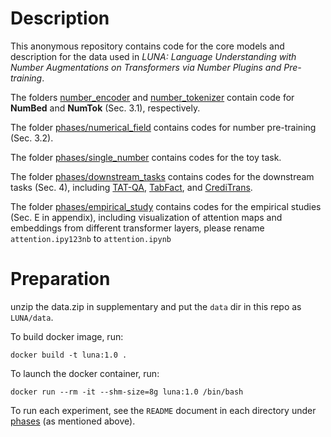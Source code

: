 # Description

This anonymous repository contains code for the core models and description for the data used in *LUNA: Language Understanding with Number Augmentations on Transformers via Number Plugins and Pre-training*. 

The folders [number_encoder](number_encoder)  and [number_tokenizer](number_encoder) contain code for **NumBed** and **NumTok** (Sec. 3.1), respectively.

The folder [phases/numerical_field](phases/numerical_field) contains codes for number pre-training (Sec. 3.2).

The folder [phases/single_number](phases/single_number) contains codes for the toy task.

The folder [phases/downstream_tasks](phases/downstream_tasks) contains codes for the downstream tasks (Sec. 4), including [TAT-QA](phases/downstream_tasks/TAT), [TabFact](phases/downstream_tasks/TabFact), and [CrediTrans](phases/downstream_tasks/TabFormer). 

The folder [phases/empirical_study](phases/empirical_study) contains codes for the empirical studies (Sec. E in appendix), including visualization of attention maps and embeddings from different transformer layers, please rename `attention.ipy123nb` to `attention.ipynb` 

# Preparation
unzip the data.zip in supplementary and put the `data` dir in this repo as `LUNA/data`. 

To build docker image, run: 
```
docker build -t luna:1.0 .
```

To launch the docker container, run:
```
docker run --rm -it --shm-size=8g luna:1.0 /bin/bash
```

To run each experiment, see the `README` document in each directory under [phases](phases) (as mentioned above).